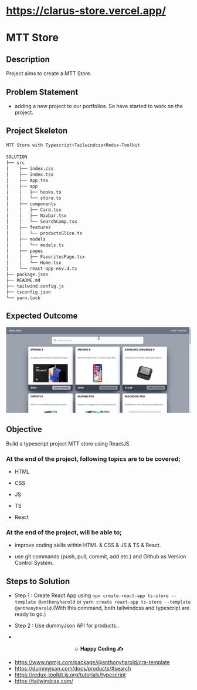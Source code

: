 # https://clarus-store.vercel.app/

# MTT Store
## Description

Project aims to create a MTT Store.

## Problem Statement

- adding a new project to our portfolios. So have started to work on the project.

## Project Skeleton

```
MTT Store with Typescript+Tailwindcss+Redux-Toolkit

SOLUTION
├── src
│    ├── index.css
│    ├── index.tsx
│    ├── App.tsx
│    ├── app
│    │   ├── hooks.ts
│    │   └── store.ts
│    ├── components
│    │   ├── Card.tsx
│    │   ├── Navbar.tsx
│    │   └── SearchComp.tsx
│    ├── features
│    │   └── productsSlice.ts
│    ├── models
│    │   └── models.ts
│    ├── pages
│    │   ├── FavoritesPage.tsx
│    │   └── Home.tsx
│    └── react-app-env.d.ts
├── package.json
├── README.md
├── tailwind.config.js
├── tsconfig.json
└── yarn.lock
```

## Expected Outcome

![tsstore](tsstore.gif)

## Objective

Build a typescript project MTT store using ReactJS.

### At the end of the project, following topics are to be covered;

- HTML

- CSS

- JS
- TS
- React

### At the end of the project, will be able to;

- improve coding skills within HTML & CSS & JS & TS & React.

- use git commands (push, pull, commit, add etc.) and Github as Version Control System.

## Steps to Solution

- Step 1 : Create React App using `npx create-react-app ts-store --template @anthonyharold` or `yarn create react-app ts-store --template @anthonyharold`.(With this command, both tailwindcss and typescript are ready to go.)

- Step 2 : Use dummyJson API for products..

-
**<p align="center">&#9786; Happy Coding &#9997;</p>**

- https://www.npmjs.com/package/@anthonyharold/cra-template
- https://dummyjson.com/docs/products/#search
- https://redux-toolkit.js.org/tutorials/typescript
- https://tailwindcss.com/
